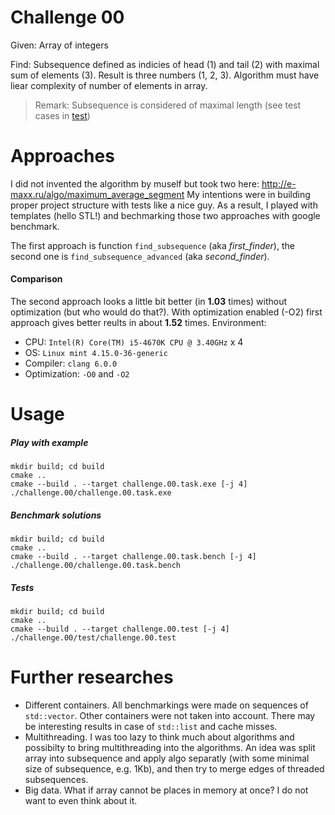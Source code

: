 # Challenge 00

Given:
Array of integers

Find:
Subsequence defined as indicies of head (1) and tail (2)  with maximal sum of elements (3).
Result is three numbers (1, 2, 3). Algorithm must have liear complexity of number of elements in array.

> Remark:
> Subsequence is considered of maximal length (see test cases in [test](test/src/test.cpp))

# Approaches
I did not invented the algorithm by muself but took two here: http://e-maxx.ru/algo/maximum_average_segment
My intentions were in building proper project structure with tests like a nice guy.
As a result, I played with templates (hello STL!) and bechmarking those two approaches with google benchmark.

The first approach is function ```find_subsequence``` (aka *first\_finder*), the second one is ```find_subsequence_advanced``` (aka *second\_finder*).

#### Comparison
The second approach looks a little bit better (in **1.03** times) without optimization (but who would do that?).
With optimization enabled (-O2) first approach gives better reults in about **1.52** times.
Environment:
- CPU: ```Intel(R) Core(TM) i5-4670K CPU @ 3.40GHz``` x 4
- OS: ```Linux mint 4.15.0-36-generic```
- Compiler: ```clang 6.0.0```
- Optimization: ```-O0``` and ```-O2```

# Usage
##### Play with example

```
mkdir build; cd build
cmake ..
cmake --build . --target challenge.00.task.exe [-j 4]
./challenge.00/challenge.00.task.exe
```
##### Benchmark solutions
```
mkdir build; cd build
cmake ..
cmake --build . --target challenge.00.task.bench [-j 4]
./challenge.00/challenge.00.task.bench
```
##### Tests
```
mkdir build; cd build
cmake ..
cmake --build . --target challenge.00.test [-j 4]
./challenge.00/test/challenge.00.test
```

# Further researches
- Different containers.
    All benchmarkings were made on sequences of ```std::vector```. Other containers were not taken into account. There may be interesting results in case of ```std::list``` and cache misses.
- Multithreading.
    I was too lazy to think much about algorithms and possibilty to bring multithreading into the algorithms. An idea was split array into subsequence and apply algo separatly (with some minimal size of subsequence, e.g. 1Kb), and then try to merge edges of threaded subsequences.
- Big data.
    What if array cannot be places in memory at once? I do not want to even think about it.
